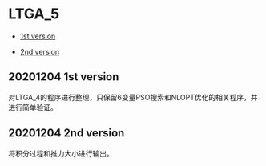 # LTGA_5

* [1st version](#20201204-1st-version)

* [2nd version](#20201204-2nd-version)

## 20201204 1st version

对LTGA_4的程序进行整理，只保留6变量PSO搜索和NLOPT优化的相关程序，并进行简单验证。

## 20201204 2nd version

将积分过程和推力大小进行输出。